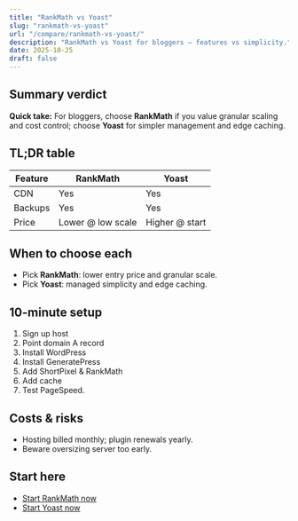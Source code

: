 ```yaml
---
title: "RankMath vs Yoast"
slug: "rankmath-vs-yoast"
url: "/compare/rankmath-vs-yoast/"
description: "RankMath vs Yoast for bloggers — features vs simplicity."
date: 2025-10-25
draft: false
---
```



## Summary verdict

**Quick take:** For bloggers, choose **RankMath** if you value granular scaling and cost control; choose **Yoast** for simpler management and edge caching.



## TL;DR table

| Feature | RankMath | Yoast |
|---|---|---|
| CDN | Yes | Yes |
| Backups | Yes | Yes |
| Price | Lower @ low scale | Higher @ start |


## When to choose each

- Pick **RankMath**: lower entry price and granular scale.
- Pick **Yoast**: managed simplicity and edge caching.


## 10-minute setup

1) Sign up host
2) Point domain A record
3) Install WordPress
4) Install GeneratePress
5) Add ShortPixel & RankMath
6) Add cache
7) Test PageSpeed.


## Costs & risks

- Hosting billed monthly; plugin renewals yearly.
- Beware oversizing server too early.


## Start here

- [Start RankMath now]([[AFFILIATE_RANKMATH]]?utm_source=hub&utm_medium=button&utm_campaign=stack_select)
- [Start Yoast now]([[AFFILIATE_YOAST]]?utm_source=hub&utm_medium=button&utm_campaign=stack_select)
